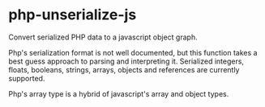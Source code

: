 php-unserialize-js
==================

Convert serialized PHP data to a javascript object graph.

Php's serialization format is not well documented, but this function takes
a best guess approach to parsing and interpreting it. Serialized integers,
floats, booleans, strings, arrays, objects and references are currently
supported.

Php's array type is a hybrid of javascript's array and object types.

